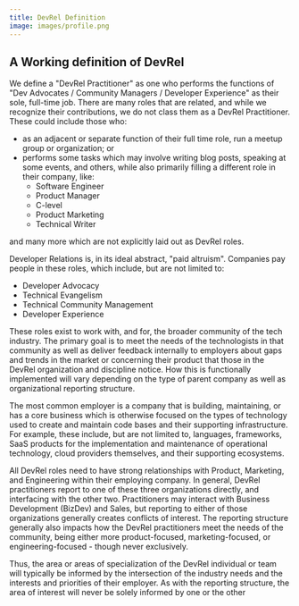 ```yaml
---
title: DevRel Definition
image: images/profile.png
---
```


## A Working definition of DevRel

We define a "DevRel Practitioner" as one who performs the functions of "Dev Advocates / Community Managers / Developer Experience" as their sole, full-time job. There are many roles that are related, and while we recognize their contributions, we do not class them as a DevRel Practitioner. These could include those who:

- as an adjacent or separate function of their full time role, run a meetup group or organization; or
- performs some tasks which may involve writing blog posts, speaking at some events, and others, while also primarily filling a different role in their company, like:
  - Software Engineer
  - Product Manager
  - C-level
  - Product Marketing
  - Technical Writer

and many more which are not explicitly laid out as DevRel roles.  

Developer Relations is, in its ideal abstract, "paid altruism". Companies pay people in these roles, which include, but are not limited to:

- Developer Advocacy
- Technical Evangelism
- Technical Community Management
- Developer Experience

These roles exist to work with, and for, the broader community of the tech industry. The primary goal is to meet the needs of the technologists in that community as well as deliver feedback internally to employers about gaps and trends in the market or concerning their product that those in the DevRel organization and discipline notice. How this is functionally implemented will vary depending on the type of parent company as well as organizational reporting structure.

The most common employer is a company that is building, maintaining, or has a core business which is otherwise focused on the types of technology used to create and maintain code bases and their supporting infrastructure. For example, these include, but are not limited to, languages, frameworks, SaaS products for the implementation and maintenance of operational technology, cloud providers themselves, and their supporting ecosystems.

All DevRel roles need to have strong relationships with Product, Marketing, and Engineering within their employing company. In general, DevRel practitioners report to one of these three organizations directly, and interfacing with the other two. Practitioners may interact with  Business Development (BizDev) and Sales, but reporting to either of those organizations generally creates conflicts of interest. The reporting structure generally also impacts how the DevRel practitioners meet the needs of the community, being either more product-focused, marketing-focused, or engineering-focused - though never exclusively.

Thus, the area or areas of specialization of the DevRel individual or team will typically be informed by the intersection of the industry needs and the interests and priorities of their employer. As with the reporting structure, the area of interest will never be solely informed by one or the other
